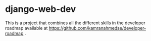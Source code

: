 # django-web-dev
This is a project that combines all the different skills in the developer roadmap available at https://github.com/kamranahmedse/developer-roadmap . 
